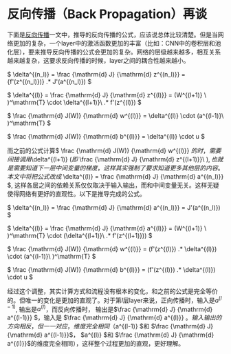 
# 反向传播（Back Propagation）再谈

下面是[反向传播](./back_propagation.ipynb)一文中，推导的反向传播的公式，应该说总体比较清楚。但是当网络更加的复杂，一个layer中的激活函数更加的丰富（比如：CNN中的卷积层和池化层），要来推导反向传播的公式会更加的复杂。网络的层级越来越多，相互关系越来越复杂，这要求反向传播的时候，layer之间的耦合性越来越小。


$
\delta^{(n_l)} = \frac {\mathrm{d} J} {\mathrm{d} z^{(n_l)}}
=   {f'(z^{(n_l)})} .* J'(a^{(n_l)})
$

$ \delta^{(l)} = \frac {\mathrm{d} J} {\mathrm{d} z^{(l)}}  = (W^{(l+1)}  \ )^\mathrm{T} \cdot \delta^{(l+1)}\ .* f'(z^{(l)})    $

$ \frac {\mathrm{d} J(W)} {\mathrm{d} w^{(l)}} 
=  \delta^{(l)} \cdot  (a^{(l-1)}\ )^\mathrm{T}   $  

$ \frac {\mathrm{d} J(W)} {\mathrm{d} b^{(l)}} 
=  \delta^{(l)} \cdot u  $ 

而之前的公式计算$ \frac {\mathrm{d} J(W)} {\mathrm{d} w^{(l)}} $的时，需要间接调用$\delta^{(l+1)} $(即$ \frac {\mathrm{d} J} {\mathrm{d} z^{(l+1)}}\ $), 也就是需要知道下一层中间变量的梯度，这样其实强制了要求知道更多其他层的内容。本文中将把公式改成$ \delta^{(l)} = \frac {\mathrm{d} J} {\mathrm{d} a^{(n_l)}} $, 这样各层之间的依赖关系仅仅取决于输入输出，而和中间变量无关。这样无疑使得网络有更好的直观性。以下是推导完成的公式。


$
\delta^{(n_l)} = \frac {\mathrm{d} J} {\mathrm{d} a^{(n_l)}}
=    J'(a^{(n_l)})
$

$ \delta^{(l)} = \frac {\mathrm{d} J} {\mathrm{d} a^{(l)}}  = (W^{(l+1)}  \ )^\mathrm{T} \cdot (\delta^{(l+1)}\ .* f'(z^{(l+1)}))   $

$ \frac {\mathrm{d} J(W)} {\mathrm{d} w^{(l)}} 
=  (f'(z^{(l)}) .* \delta^{(l)}) \cdot  (a^{(l-1)}\ )^\mathrm{T}   $  

$ \frac {\mathrm{d} J(W)} {\mathrm{d} b^{(l)}} 
=  (f'(z^{(l)}) .* \delta^{(l)}) \cdot u  $ 

经过这个调整，其实计算方式和流程没有根本的变化，和之前的公式是完全等价的。但唯一的变化是更加的直观了。对于第$l$层layer来说，正向传播时，输入是$a^{(l-1)}$, 输出是$a^{(l)}$，而反向传播时， 输出是$\frac {\mathrm{d} J} {\mathrm{d} a^{(l-1)}} $，输入是 $\frac {\mathrm{d} J} {\mathrm{d} a^{(l)}} $。输入输出的方向相反，但一一对应，维度完全相同（$a^{(l-1)} $和 $\frac {\mathrm{d} J} {\mathrm{d} a^{(l-1)}}$， $a^{(l)} $和 $\frac {\mathrm{d} J} {\mathrm{d} a^{(l)}}$的维度完全相同），这样整个过程更加的直观，更好理解。


```python

```
